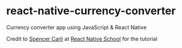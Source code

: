 # react-native-currency-converter
Currency converter app using JavaScript & React Native

Credit to [Spencer Carli](https://github.com/spencercarli) at [React Native School](https://www.reactnativeschool.com) for the tutorial
